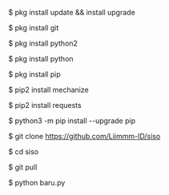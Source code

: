 $ pkg install update && install upgrade

$ pkg install git

$ pkg install python2

$ pkg install python

$ pkg install pip


$ pip2 install mechanize

$ pip2 install requests


$ python3 -m pip install --upgrade pip

$ git clone  https://github.com/Liimmm-ID/siso

$ cd siso

$ git pull

$ python baru.py

